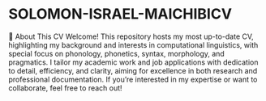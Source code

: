 # SOLOMON-ISRAEL-MAICHIBICV
📄 About This CV
Welcome! This repository hosts my most up-to-date CV, highlighting my background and interests in computational linguistics, with special focus on phonology, phonetics, syntax, morphology, and pragmatics. I tailor my academic work and job applications with dedication to detail, efficiency, and clarity, aiming for excellence in both research and professional documentation. If you’re interested in my expertise or want to collaborate, feel free to reach out!

